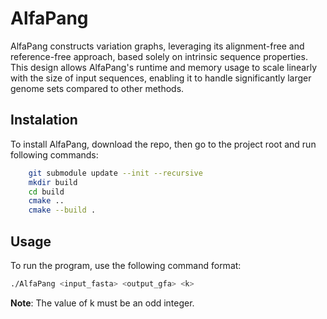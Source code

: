 # AlfaPang
AlfaPang constructs variation graphs, leveraging its alignment-free and reference-free approach, based solely on intrinsic sequence properties. This design allows AlfaPang's runtime and memory usage to scale linearly with the size of input sequences, enabling it to handle significantly larger genome sets compared to other methods. 

## Instalation
To install AlfaPang, download the repo, then go to the project root and run following commands:

```bash
    git submodule update --init --recursive  
    mkdir build  
    cd build  
    cmake ..  
    cmake --build .
```
## Usage

To run the program, use the following command format:

```bash
./AlfaPang <input_fasta> <output_gfa> <k>
```
**Note**: The value of k must be an odd integer.
